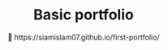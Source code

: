 <h1 align="center">       Basic portfolio            </h1>

<p align="center">🔰 https://siamislam07.github.io/first-portfolio/ </p>
